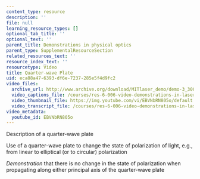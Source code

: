 ```yaml
---
content_type: resource
description: ''
file: null
learning_resource_types: []
optional_tab_title: ''
optional_text: ''
parent_title: Demonstrations in physical optics
parent_type: SupplementalResourceSection
related_resources_text: ''
resource_index_text: ''
resourcetype: Video
title: Quarter-wave Plate
uid: eca88a47-6393-df6e-7237-285e5f4d9fc2
video_files:
  archive_url: http://www.archive.org/download/MITlaser_demo/demo-3_300k.mp4
  video_captions_file: /courses/res-6-006-video-demonstrations-in-lasers-and-optics-spring-2008/4dbb0f1cdef75effb17bd4bdce8d0b44_EBVNbRN805o.vtt
  video_thumbnail_file: https://img.youtube.com/vi/EBVNbRN805o/default.jpg
  video_transcript_file: /courses/res-6-006-video-demonstrations-in-lasers-and-optics-spring-2008/711cb23d3cce130bbfbe0030a576410f_EBVNbRN805o.pdf
video_metadata:
  youtube_id: EBVNbRN805o
---
```


Description of a quarter-wave plate

Use of a quarter-wave plate to change the state of polarization of light, e.g., from linear to elliptical (or to circular) polarization

_Demonstration_ that there is no change in the state of polarization when propagating along either principal axis of the quarter-wave plate
